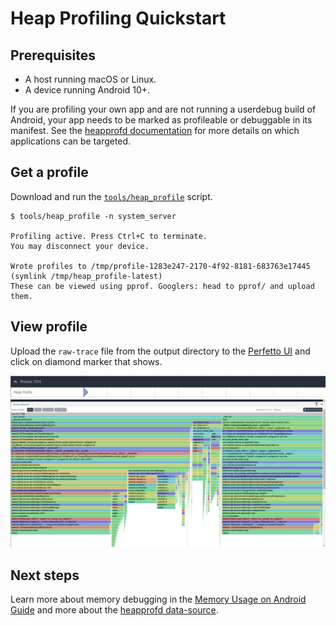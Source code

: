# Heap Profiling Quickstart

## Prerequisites
* A host running macOS or Linux.
* A device running Android 10+.

If you are profiling your own app and are not running a userdebug build of
Android, your app needs to be marked as profileable or
debuggable in its manifest. See the [heapprofd documentation](
/docs/data-sources/native-heap-profiler.md#heapprofd-targets) for more
details on which applications can be targeted.

## Get a profile

Download and run the [`tools/heap_profile`](
https://raw.githubusercontent.com/google/perfetto/master/tools/heap_profile)
script.

```
$ tools/heap_profile -n system_server

Profiling active. Press Ctrl+C to terminate.
You may disconnect your device.

Wrote profiles to /tmp/profile-1283e247-2170-4f92-8181-683763e17445 (symlink /tmp/heap_profile-latest)
These can be viewed using pprof. Googlers: head to pprof/ and upload them.
```

## View profile
Upload the `raw-trace` file from the output directory to the [Perfetto UI](
https://ui.perfetto.dev) and click on diamond marker that shows.

![Profile Diamond](/docs/images/profile-diamond.png)
![Native Flamegraph](/docs/images/syssrv-apk-assets-two.png)

## Next steps
Learn more about memory debugging in the [Memory Usage on Android Guide](
/docs/case-studies/memory.md) and more about the [heapprofd data-source](
/docs/TODO.md).
